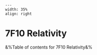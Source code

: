
```{figure} /figures/busy.png
---
width: 35%
align: right
```
# 7F10 Relativity

&%Table of contents for 7F10 Relativity&%